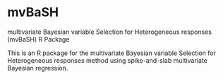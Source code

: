 # mvBaSH
multivariate Bayesian variable Selection for Heterogeneous responses (mvBaSH) R Package

This is an R package for the multivariate Bayesian variable Selection for Heterogeneous responses method using spike-and-slab multivariate Bayesian regression.
